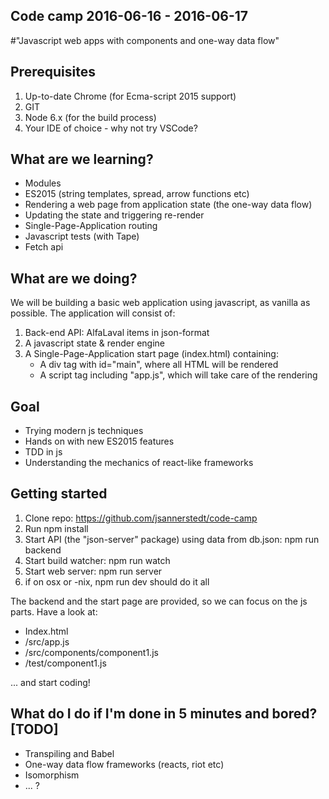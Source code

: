 ## Code camp 2016-06-16 - 2016-06-17
#"Javascript web apps with components and one-way data flow" 

## Prerequisites
1. Up-to-date Chrome (for Ecma-script 2015 support)
2. GIT
3. Node 6.x (for the build process)
4. Your IDE of choice - why not try VSCode?

## What are we learning?
 * Modules
 * ES2015 (string templates, spread, arrow functions etc)
 * Rendering a web page from application state (the one-way data flow)
 * Updating the state and triggering re-render
 * Single-Page-Application routing
 * Javascript tests (with Tape)
 * Fetch api

## What are we doing?
We will be building a basic web application using javascript, as vanilla as possible. The application will consist of:

1. Back-end API: AlfaLaval items in json-format
2. A javascript state & render engine
3. A Single-Page-Application start page (index.html) containing:
    * A div tag with id="main", where all HTML will be rendered
    * A script tag including "app.js", which will take care of the rendering

## Goal
* Trying modern js techniques
* Hands on with new ES2015 features
* TDD in js
* Understanding the mechanics of react-like frameworks

## Getting started
1. Clone repo: https://github.com/jsannerstedt/code-camp
2. Run npm install
3. Start API (the "json-server" package) using data from db.json: npm run backend
4. Start build watcher: npm run watch
5. Start web server: npm run server
6. if on osx or -nix, npm run dev should do it all
           
The backend and the start page are provided, so we can focus on the js parts. Have a look at:

* Index.html
* /src/app.js
* /src/components/component1.js
* /test/component1.js

... and start coding!



## What do I do if I'm done in 5 minutes and bored? [TODO]
* Transpiling and Babel
* One-way data flow frameworks (reacts, riot etc)
* Isomorphism
* ... ?
